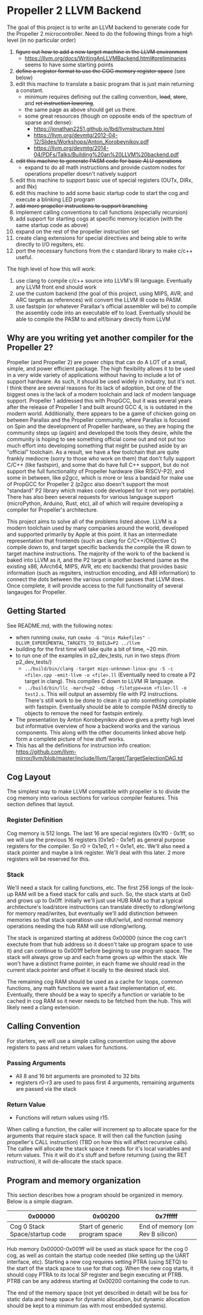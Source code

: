 # Propeller 2 LLVM Backend

The goal of this project is to write an LLVM backend to generate code for the Propeller 2 microcontroller. Need to do the following things from a high level (in no particular order)

1. ~~figure out how to add a new target machine in the LLVM environment~~
    - https://llvm.org/docs/WritingAnLLVMBackend.html#preliminaries seems to have some starting points
1. ~~define a register format to use the COG memory register space~~ (see below)
1. edit this machine to translate a basic program that is just main returning a constant.
    - minimum requires defining out the calling convention, ~~load~~, ~~store~~, and ~~ret instruction lowering~~.
    - the same page as above should get us there.
    - some great resources (though on opposite ends of the spectrum of sparse and dense):
        - https://jonathan2251.github.io/lbd/llvmstructure.html
        - https://llvm.org/devmtg/2012-04-12/Slides/Workshops/Anton_Korobeynikov.pdf
        - https://llvm.org/devmtg/2014-04/PDFs/Talks/Building%20an%20LLVM%20backend.pdf
1. ~~edit this machine to generate PASM code for basic ALU operations~~
    - expand to do all math instructions and provide custom nodes for operations propeller doesn't natively support
1. edit this machine to support basic use of special registers (OUTx, DIRx, and INx)
1. edit this machine to add some basic startup code to start the cog and execute a blinking LED program
1. ~~add more propeller instructions to support branching~~
1. implement calling conventions to call functions (especially recursion)
1. add support for starting cogs at specific memory location (with the same startup code as above)
1. expand on the rest of the propeller instruction set
1. create clang extensions for special directives and being able to write directly to I/O regsiters, etc.
1. port the necessary functions from the c standard library to make c/c++ useful.

The high level of how this will work:
1. use clang to compile c/c++ source into LLVM's IR language. Eventually any LLVM front end should work
1. use the custom backend (the goal of this project, using MIPS, AVR, and ARC targets as references) will convert the LLVM IR code to PASM.
1. use fastspin (or whatever Parallax's official assembler will be) to compile the assembly code into an executable elf to load. Eventually should be able to compile the PASM to and elf/binary directly from LLVM

## Why are you writing yet another compiler for the Propeller 2?

Propeller (and Propeller 2) are power chips that can do A LOT of a small, simple, and power efficient package. The high flexibility allows it to be used in a very wide variety of applications without having to include a lot of support hardware. As such, it should be used widely in industry, but it's not. I think there are several reasons for its lack of adoption, but one of the biggest ones is the lack of a modern toolchain and lack of modern language support. Propeller 1 addressed this with PropGCC, but it was several years after the release of Propeller 1 and built around GCC 4, is is outdated in the modern world. Additionally, there appears to be a game of chicken going on between Parallax and the Propeller community, where Parallax is focused on Spin and the development of Propeller hardware, so they are hoping the community steps up (again) and developed the tools they desire, while the community is hoping to see something official come out and not put too much effort into developing something that might be pushed aside by an "official" toolchain. As a result, we have a few toolchain that are quite frankly mediocre (sorry to those who work on them) that don't fully support C/C++ (like fastspin), and some that do have full C++ support, but do not support the full functionality of Propeller hardware (like RISCV-P2), and some in between, like p2gcc, which is more or less a bandaid for make use of PropGCC for Propeller 2 (p2gcc also doesn't support the most "standard" P2 library which makes code developed for it not very portable). There has also been several requests for various language support (microPython, Arduino, Rust, etc), all of which will require developing a compiler for Propeller's architecture.

This project aims to solve all of the problems listed above. LLVM is a modern toolchain used by many companies around the world, developed and supported primarily by Apple at this point. It has an intermediate representation that frontends (such as clang for C/C++/Objective C) compile down to, and target specific backends the compile the IR down to target machine instructions. The majority of the work to of the backend is baked into LLVM as it, and the P2 target is another backend (same as the existing x86, AArch64, MIPS, AVR, etc etc backends) that provides basic information (such as regsiters, instruction encoding, and ABI information) to connect the dots between the various compiler passes that LLVM does. Once complete, it will provide access to the full functionality of several langauges for Propeller.


## Getting Started
See README.md, with the following notes:
- when running `cmake`, run `cmake -G "Unix Makefiles" -DLLVM_EXPERIMENTAL_TARGETS_TO_BUILD=P2 ../llvm`
- building for the first time will take quite a bit of time, ~20 min.
- to run one of the examples in p2_dev_tests, run in two steps (from p2_dev_tests/)
    - `../build/bin/clang -target mips-unknown-linux-gnu -S -c <file>.cpp -emit-llvm -o <file>.ll` (Eventually need to create a P2 target in clang). This compiles C down to LLVM IR language.
    - `../build/bin/llc -march=p2 -debug -filetype=asm <file>.ll -o test2.s`. This will output an assembly file with P2 instructions. There's still work to be done to clean it up into something compilable with fastspin. Eventually should be able to compile PASM directly to objects to remove the need for fastspin entirely.
- The presentation by Anton Korobeynikov above gives a pretty high level but informative overview of how a backend works and the various components. This along with the other documents linked above help form a complete picture of how stuff works.
- This has all the definitions for instruction info creation: https://github.com/llvm-mirror/llvm/blob/master/include/llvm/Target/TargetSelectionDAG.td

## Cog Layout
The simplest way to make LLVM compatible with propeller is to divide the cog memory into various sections for various compiler features. This section defines that layout.

### Register Definition
Cog memory is 512 longs. The last 16 are special registers (0x1f0 - 0x1ff, so we will use the previous 16 registers (0x1e0 - 0x1ef) as general purpose registers for the compiler. So r0 = 0x1e0, r1 = 0x1e1, etc. We'll also need a stack pointer and maybe a link register. We'll deal with this later. 2 more registers will be reserved for this.

### Stack
We'll need a stack for calling functions, etc. The first 256 longs of the look-up RAM will be a fixed stack for calls and such. So, the stack starts at 0x0 and grows up to 0x0ff. Initially we'll just use HUB RAM so that a typical architecture's load/store instructions can translate directly to rdlong/wrlong for memory read/writes, but eventually we'll add distinction between memories so that stack operatiosn use rdlut/wrlut, and normal memory operations needing the hub RAM will use rdlong/wrlong.

The stack is organized starting at address 0x00000 (since the cog can't exectute from that hub address so it doesn't take up program space to use it) and can continue to 0x001ff before begining to use program space. The stack will always grow up and each frame grows up within the stack. We won't have a distinct frame pointer, in each frame we should read in the current stack pointer and offset it locally to the desired stack slot.

The remaining cog RAM should be used as a cache for loops, common functions, any math functions we want a fast implementation of, etc. Eventually, there should be a way to specify a function or variable to be cached in cog RAM so it never needs to be fetched from the hub. This will likely need a clang extension.

## Calling Convention
For starters, we will use a simple calling convention using the above registers to pass and return values for functions.

### Passing Arguments
- All 8 and 16 bit arguments are promoted to 32 bits
- registers r0-r3 are used to pass first 4 arguments, remaining arguments are passed via the stack

### Return Value
- Functions will return values using r15.

When calling a function, the caller will increment sp to allocate space for the arguments that require stack space. It will then call the function (using propeller's CALL instruction) (TBD on how this will affect recursive calls). The callee will allocate the stack space it needs for it's local variables and return values. This it will do it's stuff and before returning (using the RET instruction), it will de-allocate the stack space.

## Program and memory organization

This section describes how a program should be organized in memory. Below is a simple diagram.

| 0x00000                        | 0x00200                        | 0x7fffff                         |
|--------------------------------|--------------------------------|----------------------------------|
| Cog 0 Stack Space/startup code | Start of generic program space | End of memory (on Rev B silicon) |

Hub memory 0x00000-0x001ff will be used as stack space for the cog 0 cog, as well as contain the startup code needed (like setting up the UART interface, etc). Starting a new cog requires setting PTRA (using SETQ) to the start of the stack space to use for that cog. When the new cog starts, it should copy PTRA to its local SP register and begin executing at PTRB. PTRB can be any address starting at 0x00200 containing the code to run.

The end of the memory space (not yet described in detail) will be bss for static data and heap space for dynamic allocation, but dynamic allocation should be kept to a minimum (as with most embedded systems).
